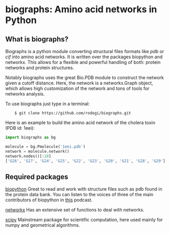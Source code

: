 biographs: Amino acid networks in Python
========================================

What is biographs?
------------------

Biographs is a python module converting structural files formats like *pdb* or
*cif* into amino acid networks. It is written over the packages biopython and
networkx. This allows for a flexible and powerful handling of both: protein
networks and protein structures.

Notably biographs uses the great Bio.PDB module to construct the network given
a cutoff distance. Here, the network is a networkx.Graph object, which allows
high customization of the network and tons of tools for networks analysis.

To use biographs just type in a terminal:

		$ git clone https://github.com/rodogi/biographs.git

Here is an example to build the amino acid network of the cholera toxin (PDB
id: 1eei):

```python
import biographs as bg

molecule = bg.Pmolecule('1eei.pdb')
network = molecule.network()
network.nodes()[:10]
['G26', 'G27', 'G24', 'G25', 'G22', 'G23', 'G20', 'G21', 'G28', 'G29']
```

Required packages
-----------------

[biopython](http://biopython.org/wiki/Biopython)
Great to read and work with structure files such as pdb found in the protein
data bank. You can listen to the voices of three of the main contributors of
biopython in [this](https://www.podcastinit.com/biopython-with-peter-cock-wibowo-andrarto-and-tiago-antao-episode-125/>) podcast.

[networkx](https://networkx.github.io)
Has an extensive set of functions to deal with networks.

[scipy](https://www.scipy.org)
Mainstream package for scientific computation, here used mainly for numpy and
geometrical algorithms.
